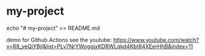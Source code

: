 # my-project

echo "# my-project" >> README.md

demo for Github Actions 
see the youtube: https://www.youtube.com/watch?v=R8_veQiYBjI&list=PLy7NrYWoggjxKDRWLqkd4Kbt84XEerHhB&index=11